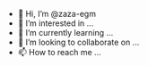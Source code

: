 - 👋 Hi, I’m @zaza-egm
- 👀 I’m interested in ...
- 🌱 I’m currently learning ...
- 💞️ I’m looking to collaborate on ...
- 📫 How to reach me ...

<!---
zaza-egm/zaza-egm is a ✨ special ✨ repository because its `README.md` (this file) appears on your GitHub profile.
You can click the Preview link to take a look at your changes.
--->

